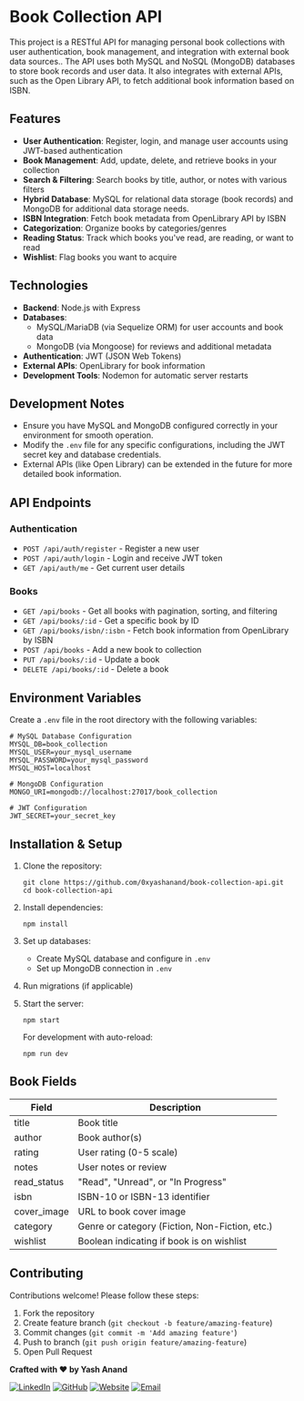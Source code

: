 # Book Collection API
This project is a RESTful API for managing personal book collections with user authentication, book management, and integration with external book data sources.. The API uses both MySQL and NoSQL (MongoDB) databases to store book records and user data. It also integrates with external APIs, such as the Open Library API, to fetch additional book information based on ISBN.

## Features

- **User Authentication**: Register, login, and manage user accounts using JWT-based authentication
- **Book Management**: Add, update, delete, and retrieve books in your collection
- **Search & Filtering**: Search books by title, author, or notes with various filters
- **Hybrid Database**: MySQL for relational data storage (book records) and MongoDB for additional data storage needs.
- **ISBN Integration**: Fetch book metadata from OpenLibrary API by ISBN
- **Categorization**: Organize books by categories/genres
- **Reading Status**: Track which books you've read, are reading, or want to read
- **Wishlist**: Flag books you want to acquire

## Technologies

- **Backend**: Node.js with Express
- **Databases**:
  - MySQL/MariaDB (via Sequelize ORM) for user accounts and book data
  - MongoDB (via Mongoose) for reviews and additional metadata
- **Authentication**: JWT (JSON Web Tokens)
- **External APIs**: OpenLibrary for book information
- **Development Tools**: Nodemon for automatic server restarts

## Development Notes

- Ensure you have MySQL and MongoDB configured correctly in your environment for smooth operation.
- Modify the `.env` file for any specific configurations, including the JWT secret key and database credentials.
- External APIs (like Open Library) can be extended in the future for more detailed book information.


## API Endpoints

### Authentication

- `POST /api/auth/register` - Register a new user
- `POST /api/auth/login` - Login and receive JWT token
- `GET /api/auth/me` - Get current user details

### Books

- `GET /api/books` - Get all books with pagination, sorting, and filtering
- `GET /api/books/:id` - Get a specific book by ID
- `GET /api/books/isbn/:isbn` - Fetch book information from OpenLibrary by ISBN
- `POST /api/books` - Add a new book to collection
- `PUT /api/books/:id` - Update a book
- `DELETE /api/books/:id` - Delete a book

## Environment Variables

Create a `.env` file in the root directory with the following variables:

```
# MySQL Database Configuration
MYSQL_DB=book_collection
MYSQL_USER=your_mysql_username
MYSQL_PASSWORD=your_mysql_password
MYSQL_HOST=localhost

# MongoDB Configuration
MONGO_URI=mongodb://localhost:27017/book_collection

# JWT Configuration
JWT_SECRET=your_secret_key
```

## Installation & Setup

1. Clone the repository:
   ```
   git clone https://github.com/0xyashanand/book-collection-api.git
   cd book-collection-api
   ```

2. Install dependencies:
   ```
   npm install
   ```

3. Set up databases:
   - Create MySQL database and configure in `.env`
   - Set up MongoDB connection in `.env`

4. Run migrations (if applicable)

5. Start the server:
   ```
   npm start
   ```
   
   For development with auto-reload:
   ```
   npm run dev
   ```

## Book Fields

| Field | Description |
|-------|-------------|
| title | Book title |
| author | Book author(s) |
| rating | User rating (0-5 scale) |
| notes | User notes or review |
| read_status | "Read", "Unread", or "In Progress" |
| isbn | ISBN-10 or ISBN-13 identifier |
| cover_image | URL to book cover image |
| category | Genre or category (Fiction, Non-Fiction, etc.) |
| wishlist | Boolean indicating if book is on wishlist |

## Contributing

Contributions welcome! Please follow these steps:

1. Fork the repository
2. Create feature branch (`git checkout -b feature/amazing-feature`)
3. Commit changes (`git commit -m 'Add amazing feature'`)
4. Push to branch (`git push origin feature/amazing-feature`)
5. Open Pull Request

**Crafted with ❤️ by Yash Anand**

[![LinkedIn](https://img.shields.io/badge/LinkedIn-Connect-blue?style=flat&logo=linkedin)](https://linkedin.com/in/0xyashanand)
[![GitHub](https://img.shields.io/badge/GitHub-Follow-black?style=flat&logo=github)](https://github.com/0xyashanand)
[![Website](https://img.shields.io/badge/Website-Visit-14a1f0?style=flat&logo=google-chrome)](https://yashanand.live)
[![Email](https://img.shields.io/badge/Email-Contact-d14836?style=flat&logo=gmail)](mailto:0xyashanand@gmail.com)
